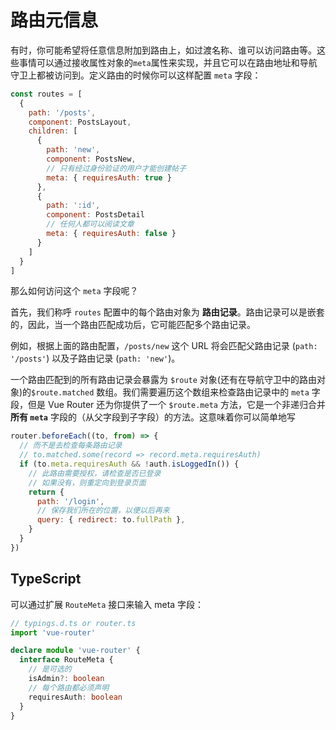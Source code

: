 # 路由元信息

<VueSchoolLink
  href="https://vueschool.io/lessons/route-meta-fields"
  title="Learn how to use route meta fields"
/>

有时，你可能希望将任意信息附加到路由上，如过渡名称、谁可以访问路由等。这些事情可以通过接收属性对象的`meta`属性来实现，并且它可以在路由地址和导航守卫上都被访问到。定义路由的时候你可以这样配置 `meta` 字段：

```js
const routes = [
  {
    path: '/posts',
    component: PostsLayout,
    children: [
      {
        path: 'new',
        component: PostsNew,
        // 只有经过身份验证的用户才能创建帖子
        meta: { requiresAuth: true }
      },
      {
        path: ':id',
        component: PostsDetail
        // 任何人都可以阅读文章
        meta: { requiresAuth: false }
      }
    ]
  }
]
```

那么如何访问这个 `meta` 字段呢？

<!-- TODO: the explanation about route records should be explained before and things should be moved here -->

首先，我们称呼 `routes` 配置中的每个路由对象为 **路由记录**。路由记录可以是嵌套的，因此，当一个路由匹配成功后，它可能匹配多个路由记录。

例如，根据上面的路由配置，`/posts/new` 这个 URL 将会匹配父路由记录 (`path: '/posts'`) 以及子路由记录 (`path: 'new'`)。

一个路由匹配到的所有路由记录会暴露为 `$route` 对象(还有在导航守卫中的路由对象)的`$route.matched` 数组。我们需要遍历这个数组来检查路由记录中的 `meta` 字段，但是 Vue Router 还为你提供了一个 `$route.meta` 方法，它是一个非递归合并**所有 `meta`** 字段的（从父字段到子字段）的方法。这意味着你可以简单地写

```js
router.beforeEach((to, from) => {
  // 而不是去检查每条路由记录
  // to.matched.some(record => record.meta.requiresAuth)
  if (to.meta.requiresAuth && !auth.isLoggedIn()) {
    // 此路由需要授权，请检查是否已登录
    // 如果没有，则重定向到登录页面
    return {
      path: '/login',
      // 保存我们所在的位置，以便以后再来
      query: { redirect: to.fullPath },
    }
  }
})
```

## TypeScript

可以通过扩展 `RouteMeta` 接口来输入 meta 字段：

```ts
// typings.d.ts or router.ts
import 'vue-router'

declare module 'vue-router' {
  interface RouteMeta {
    // 是可选的
    isAdmin?: boolean
    // 每个路由都必须声明
    requiresAuth: boolean
  }
}
```

